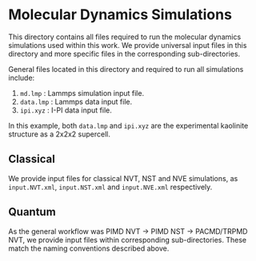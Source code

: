 # Molecular Dynamics Simulations

This directory contains all files required to run the molecular dynamics simulations used within this work. We provide universal input files in this directory and more specific files in the corresponding sub-directories. 

General files located in this directory and required to run all simulations include:
1. `md.lmp` : Lammps simulation input file.
2. `data.lmp` : Lammps data input file.
3. `ipi.xyz` : I-PI data input file. 

In this example, both `data.lmp` and `ipi.xyz` are the experimental kaolinite structure as a 2x2x2 supercell.

## Classical 

We provide input files for classical NVT, NST and NVE simulations, as `input.NVT.xml`, `input.NST.xml` and `input.NVE.xml` respectively.

## Quantum

As the general workflow was PIMD NVT -> PIMD NST -> PACMD/TRPMD NVT, we provide input files within corresponding sub-directories. These match the naming conventions described above. 